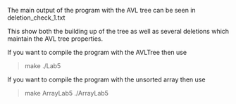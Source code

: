 The main output of the program with the AVL tree can be seen in deletion_check_1.txt

This show both the building up of the tree as well as several deletions which maintain the AVL tree properties.

If you want to compile the program with the AVLTree then use
> make
> ./Lab5

If you want to compile the program with the unsorted array then use
> make ArrayLab5
> ./ArrayLab5